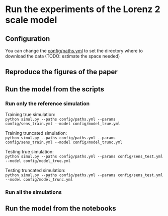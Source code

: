

# Run the experiments of the Lorenz 2 scale model

## Configuration
You can change the [config/paths.yml](config/paths.yml) to set the directory where to download the data
(TODO: estimate the space needed)

## Reproduce the figures of the paper

## Run the model from the scripts


### Run only the reference simulation

Training true simulation:\
```python simul.py --paths config/paths.yml --params config/sens_train.yml --model config/model_true.yml```

Training truncated simulation:\
```python simul.py --paths config/paths.yml --params config/sens_train.yml --model config/model_trunc.yml```

Testing true simulation:\
```python simul.py --paths config/paths.yml --params config/sens_test.yml --model config/model_true.yml```

Testing truncated simulation:\
```python simul.py --paths config/paths.yml --params config/sens_test.yml --model config/model_trunc.yml```

### Run all the simulations


## Run the model from the notebooks
